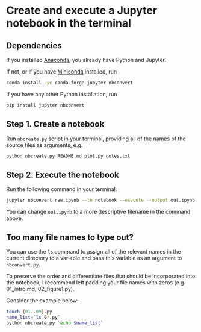 # Create and execute a Jupyter notebook in the terminal

## Dependencies

If you installed [Anaconda](https://www.anaconda.com/download/), you already have Python and Jupyter.

If not, or if you have [Miniconda](https://conda.io/miniconda.html) installed, run 
 
```sh
conda install -yc conda-forge jupyter nbconvert
```

If you have any other Python installation, run

```sh
pip install jupyter nbconvert
```

## Step 1. Create a notebook

Run `nbcreate.py` script in your terminal, providing all of the names of the source files as arguments, e.g.

```sh
python nbcreate.py README.md plot.py notes.txt
```  
    
## Step 2. Execute the notebook

Run the following command in your terminal:
    
```sh
jupyter nbconvert raw.ipynb --to notebook --execute --output out.ipynb
```

You can change `out.ipynb` to a more descriptive filename in the command above.

## Too many file names to type out?

You can use the `ls` command to assign all of the relevant names in the current directory to a variable and pass this variable as an argument to `nbconvert.py`.
 
To preserve the order and differentiate files that should be incorporated into the notebook, I recommend left padding your file names with zeros (e.g. 01_intro.md, 02_figure1.py).
 
Consider the example below:

```sh
touch {01..09}.py
name_list=`ls 0*.py`
python nbcreate.py `echo $name_list`
```
